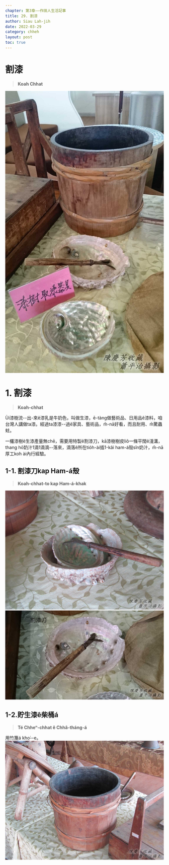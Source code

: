 ```yaml
---
chapter: 第3章——作田人生活記事
title: 29. 割漆
author: Siau Lah-jih
date: 2022-03-29
category: chheh
layout: post
toc: true
---
```


# 割漆
> **Koah Chhat**

![](../too5/17/17-18-1割漆.jpg)

# 1. 割漆
> **Koah-chhat**

Ùi漆樹流--出-來ê漆乳是牛奶色，叫做生漆，ē-tàng做藝術品、日用品ê漆料，咱台灣人講做ta漆。經過ta漆漆--過ê家具、藝術品，m̄-nā好看，而且耐用、m̄驚蟲蛀。

一欉漆樹ê生漆產量無chē，需要用特製ê割漆刀，kā漆樹樹皮liô一條平闊ê淺溝，thang hō͘奶汁1滴1滴滴--落來，滴落ê所在tio̍h-ài插1-kâi ham-á殼sîn奶汁，m̄-nā厚工koh ài內行經驗。

## 1-1. 割漆刀kap Ham-á殼
> **Koah-chhat-to kap Ham-á-khak**

![](../too5/17/17-18-2割漆.jpg)
![](../too5/17/17-18-3割漆.jpg)

## 1-2.貯生漆ê柴桶á
> **Té Chheⁿ-chhat ê Chhâ-tháng-á**

用竹篾á kho͘--e。
![](../too5/17/17-18-4割漆.jpg)